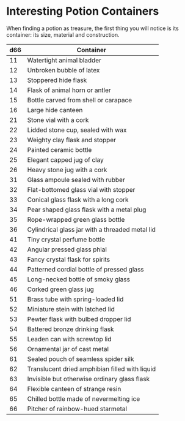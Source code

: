# Interesting Potion Containers
When finding a potion as treasure, the first thing you will notice is its container: its size, material and construction.

| d66 | Container |
| - | - |
| 11 | Watertight animal bladder |
| 12 | Unbroken bubble of latex |
| 13 | Stoppered hide flask |
| 14 | Flask of animal horn or antler |
| 15 | Bottle carved from shell or carapace |
| 16 | Large hide canteen |
| 21 | Stone vial with a cork |
| 22 | Lidded stone cup, sealed with wax |
| 23 | Weighty clay flask and stopper |
| 24 | Painted ceramic bottle |
| 25 | Elegant capped jug of clay |
| 26 | Heavy stone jug with a cork |
| 31 | Glass ampoule sealed with rubber |
| 32 | Flat-bottomed glass vial with stopper |
| 33 | Conical glass flask with a long cork |
| 34 | Pear shaped glass flask with a metal plug |
| 35 | Rope-wrapped green glass bottle |
| 36 | Cylindrical glass jar with a threaded metal lid |
| 41 | Tiny crystal perfume bottle |
| 42 | Angular pressed glass phial |
| 43 | Fancy crystal flask for spirits |
| 44 | Patterned cordial bottle of pressed glass |
| 45 | Long-necked bottle of smoky glass |
| 46 | Corked green glass jug |
| 51 | Brass tube with spring-loaded lid |
| 52 | Miniature stein with latched lid |
| 53 | Pewter flask with bulbed dropper lid |
| 54 | Battered bronze drinking flask |
| 55 | Leaden can with screwtop lid |
| 56 | Ornamental jar of cast metal |
| 61 | Sealed pouch of seamless spider silk |
| 62 | Translucent dried amphibian filled with liquid |
| 63 | Invisible but otherwise ordinary glass flask |
| 64 | Flexible canteen of strange resin |
| 65 | Chilled bottle made of nevermelting ice |
| 66 | Pitcher of rainbow-hued starmetal |

